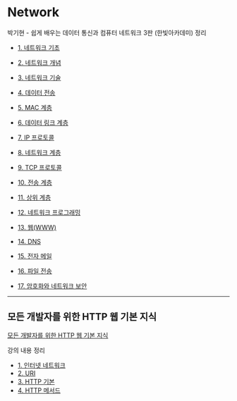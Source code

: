 # Network

박기현 - 쉽게 배우는 데이터 통신과 컴퓨터 네트워크 3판 (한빛아카데미) 정리

- [1. 네트워크 기초](./01%20%EB%84%A4%ED%8A%B8%EC%9B%8C%ED%81%AC%20%EA%B8%B0%EC%B4%88.md)

- [2. 네트워크 개념](./02%20%EB%84%A4%ED%8A%B8%EC%9B%8C%ED%81%AC%20%EA%B0%9C%EB%85%90.md)
- [3. 네트워크 기술](./03%20%EB%84%A4%ED%8A%B8%EC%9B%8C%ED%81%AC%20%EA%B8%B0%EC%88%A0.md)
- [4. 데이터 전송](./04%20%EB%8D%B0%EC%9D%B4%ED%84%B0%20%EC%A0%84%EC%86%A1.md)
- [5. MAC 계층](./05%20MAC%20%EA%B3%84%EC%B8%B5.md)
- [6. 데이터 링크 계층](./06%20%EB%8D%B0%EC%9D%B4%ED%84%B0%20%EB%A7%81%ED%81%AC%20%EA%B3%84%EC%B8%B5.md)
- [7. IP 프로토콜](./07%20IP%20%ED%94%84%EB%A1%9C%ED%86%A0%EC%BD%9C.md)
- [8. 네트워크 계층](./08%20%EB%84%A4%ED%8A%B8%EC%9B%8C%ED%81%AC%20%EA%B3%84%EC%B8%B5.md)
- [9. TCP 프로토콜](./09%20TCP%20%ED%94%84%EB%A1%9C%ED%86%A0%EC%BD%9C.md)
- [10. 전송 계층](./10%20%EC%A0%84%EC%86%A1%20%EA%B3%84%EC%B8%B5.md)
- [11. 상위 계층](./11%20%EC%83%81%EC%9C%84%20%EA%B3%84%EC%B8%B5.md)
- [12. 네트워크 프로그래밍](./12%20%EB%84%A4%ED%8A%B8%EC%9B%8C%ED%81%AC%20%ED%94%84%EB%A1%9C%EA%B7%B8%EB%9E%98%EB%B0%8D.md)
- [13. 웹(WWW)](<./13%20%EC%9B%B9(WWW).md>)
- [14. DNS](./14%20DNS.md)
- [15. 전자 메일](./15%20%EC%A0%84%EC%9E%90%20%EB%A9%94%EC%9D%BC.md)
- [16. 파일 전송](./16%20%ED%8C%8C%EC%9D%BC%20%EC%A0%84%EC%86%A1.md)
- [17. 암호화와 네트워크 보안](./17%20%EC%95%94%ED%98%B8%ED%99%94%EC%99%80%20%EB%84%A4%ED%8A%B8%EC%9B%8C%ED%81%AC%20%EB%B3%B4%EC%95%88.md)

---

## 모든 개발자를 위한 HTTP 웹 기본 지식

[모든 개발자를 위한 HTTP 웹 기본 지식](https://www.inflearn.com/course/http-%EC%9B%B9-%EB%84%A4%ED%8A%B8%EC%9B%8C%ED%81%AC)

강의 내용 정리

- [1. 인터넷 네트워크](./http%20web/01%20%EC%9D%B8%ED%84%B0%EB%84%B7%20%EB%84%A4%ED%8A%B8%EC%9B%8C%ED%81%AC.md)
- [2. URI](./http%20web/02%20URI.md)
- [3. HTTP 기본](./http%20web/03%20network%20basic.md)
- [4. HTTP 메서드](./http%20web/04%20http%20method.md)
